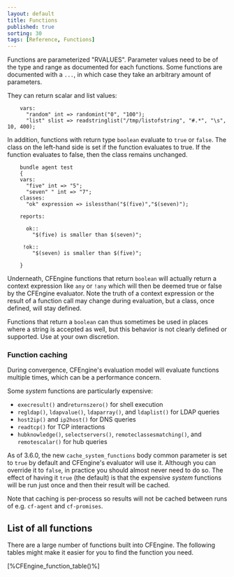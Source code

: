 ```yaml
---
layout: default
title: Functions
published: true
sorting: 30
tags: [Reference, Functions]
---
```


Functions are parameterized "RVALUES". Parameter values need to be of the
type and range as documented for each functions. Some functions are documented
with a `...`, in which case they take an arbitrary amount of parameters.

They can return scalar and list values:

```cf3
    vars:
      "random" int => randomint("0", "100");
      "list" slist => readstringlist("/tmp/listofstring", "#.*", "\s", 10, 400);
```

In addition, functions with return type `boolean` evaluate to `true` or
`false`. The class on the left-hand side is set if the function evaluates to
true. If the function evaluates to false, then the class remains unchanged.

```cf3
    bundle agent test
    {
    vars:
      "five" int => "5";
      "seven" " int => "7";
    classes:
      "ok" expression => islessthan("$(five)","$(seven)");

    reports:

      ok::
        "$(five) is smaller than $(seven)";

     !ok::
        "$(seven) is smaller than $(five)";

    }
```

Underneath, CFEngine functions that return `boolean` will actually
return a context expression like `any` or `!any` which will then be
deemed true or false by the CFEngine evaluator.  Note the truth of a
context expression or the result of a function call may change during
evaluation, but a class, once defined, will stay defined.

Functions that return a `boolean` can thus sometimes be used in places
where a string is accepted as well, but this behavior is not clearly
defined or supported.  Use at your own discretion.

### Function caching

During convergence, CFEngine's evaluation model will evaluate
functions multiple times, which can be a performance concern.

Some _system_ functions are particularly expensive:

* `execresult()` and`returnszero()` for shell execution
* `regldap()`, `ldapvalue()`, `ldaparray()`, and `ldaplist()` for LDAP queries
* `host2ip()` and `ip2host()` for DNS queries
* `readtcp()` for TCP interactions
* `hubknowledge()`, `selectservers()`, `remoteclassesmatching()`, and `remotescalar()` for hub queries

As of 3.6.0, the new `cache_system_functions` body common parameter is
set to `true` by default and CFEngine's evaluator will use it.
Although you can override it to `false`, in practice you should almost
never need to do so.  The effect of having it `true` (the default) is
that the expensive _system_ functions will be run just once and then
their result will be cached.

Note that caching is per-process so results will not be cached between
runs of e.g. `cf-agent` and `cf-promises`.

## List of all functions

There are a large number of functions built into CFEngine. The following
tables might make it easier for you to find the function you need.

[%CFEngine_function_table()%]
